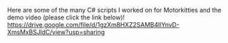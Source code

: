 Here are some of the many C# scripts I worked on for Motorkitties and the demo video (please click the link below)!
https://drive.google.com/file/d/1gzXm8HXZ2SAMB4IlYnvD-XmsMxBSJldC/view?usp=sharing
